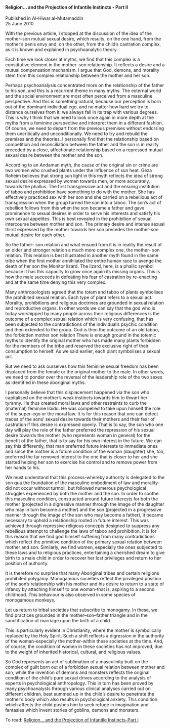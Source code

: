 <h4>Religion… and the Projection of Infantile Instincts - Part II</h4>


Published in Al-Hiwar al-Mutamaddin
<br>
25 June 2010


With the previous article, I stopped at the discussion of the idea of the mother–son mutual sexual desire, which results, on the one hand, from the mother’s penis envy and, on the other, from the child’s castration complex, as it is known and explained in psychoanalytic theory.

Each time we look closer at myths, we find that this complex is a constitutive element in the mother–son relationship. It reflects a desire and a mutual compensation mechanism. I argue that God, demons, and morality stem from this complex relationship between the mother and her son.

Perhaps psychoanalysis concentrated more on the relationship of the father to his son, and this is a recurrent theme in many myths. The external world and the social environment are most often perceived from a masculine perspective. And this is something natural, because our perception is born out of the dominant individual ego, and no matter how hard we try to distance ourselves from it, we always fall in its trap with various degrees. This is why I think that we need to look once again in more depth at the myths from a feminine perspective and interpret them in a different fashion. Of course, we need to depart from the previous premises without endorsing them uncritically and unconditionally. We need to try and rebuild the premises and the theories. I personally find that the relationship based on competition and reconciliation between the father and the son is in reality preceded by a close, affectionate relationship based on a repressed mutual sexual desire between the mother and the son.

According to an Andaman myth, the cause of the original sin or crime are two women who crushed plants under the influence of sun heat. Géza Roheim believes that strong sun light in this myth reflects the idea of strong sexual desire expressed by women towards men, or more accurately, towards the phallus. The first transgressive act and the ensuing institution of taboo and prohibition have something to do with the mother. She has effectively practiced sex with her son and she carried on a rebellious act of transgression when the group turned the son into a taboo. The son’s act of rebellion follows from this when the son became a father and gave prominence to sexual desires in order to serve his interests and satisfy his own sexual appetites. This is best revealed in the prohibition of sexual intercourse between mother and son. The primary desire and intense sexual thirst expressed by the mother towards her son precedes the mother-son mutual desire for each other.

So the father- son relation and what ensued from it is in reality the result of an older and stronger relation a much more complex one, the mother- son relation. This relation is best illustrated in another myth found in the same tribe when the first mother annihilated the entire human race to avenge the death of her son the Monitor lizard. The lizard, here, is a phallic symbol because it has this capacity to grow once again its missing organs. This is how the male succeeds in defeating his fear of castration by re-enacting and at the same time denying this very complex.

Many anthropologists agreed that the totem and taboo of plants symbolises the prohibited sexual relation. Each type of plant refers to a sexual act. Morality, prohibitions and religious doctrines are grounded in sexual relation and reproductive organs. In other words we can say that the god who is today worshipped by many people across their religious differences is the outcome of a complex sexual relation which is very confusing, that has been subjected to the contradictions of the individual’s psychic condition and then extended to the group. God is then the outcome of an old taboo, the forbidden mother son relation There is enough ground in the totemic myths to identify the original mother who has made many plants forbidden for the members of the tribe and reserved the exclusive right of their consumption to herself. As we said earlier, each plant symbolises a sexual act.

But we need to ask ourselves how this feminine sexual freedom has been displaced from the female or the original mother to the male. In other words, we need to ponder over the reversal of the leadership role of the two sexes as identified in these aboriginal myths.

I personally believe that this displacement happened via the son who capitalised on the mother’s weak instincts towards him to thwart her tyranny. He thus created moral laws and other restraints to curb the (maternal) feminine libido. He was compelled to take upon himself the role of the super-ego or the moral law. It is for this reason that one can detect traces of the sons’ sexual desire towards their mothers and their fear of castration if this desire is expressed openly. That is to say, the son who one day will play the role of the father preferred the repression of his sexual desire towards the mother (who represents woman in general) for the benefit of the father, that is to say for his own interest in the future. We can say this differently, that man preferred future interests to immediate ones and since the mother is a future condition of the woman (daughter) she, too, preferred the far removed interest to the one that is closer to her and she started helping her son to exercise his control and to remove power from her hands to his.

We must understand that this process-whereby authority is delegated to the son qua the foundation of the masculine embodiment of law and morality-did not occur without turmoil, but followed numerous psychological struggles experienced by both the mother and the son. In order to soothe this masculine condition, constructed around future interests for both the mother (projected in a digressive manner through the image of the daughter who may in turn become a mother) and the son (projected in a progressive manner through the image of the son who may become a father), it became necessary to uphold a relationship rooted in future interest. This was achieved through repressive religious concepts designed to suppress any rebellious attempt to challenge the laws of taboo and prohibition. It is for this reason that we find god himself suffering from many contradictions which reflect the primitive condition of the primary sexual relation between mother and son. Similarly, we find women, especially the ones subjected to these laws and to religious practices, entertaining a cherished dream to give birth to a male child in order to recover her lost privileges and return to her position of authority.

It is therefore no surprise that many Aboriginal tribes and certain religions prohibited polygamy. Monogamous societies reflect the privileged position of the son’s relationship with his mother and his desire to return to a state of infancy by attaching himself to one woman-that is, aspiring to a second childhood. This behaviour is also observed in some species of monogamous monkeys.

Let us return to tribal societies that subscribe to monogamy. In these, we find practices grounded in the mother–son–father triangle and in the sanctification of marriage upon the birth of a child. 

This is particularly evident in Christianity, where the mother is symbolically replaced by the Holy Spirit. Such a shift reflects a digression in the authority of the woman-especially the mother-within these societies at the time. And, of course, the condition of women in these societies has not improved, due to the weight of inherited historical, cultural, and religious values.

So God represents an act of sublimation of a masculinity built on the complex of guilt born out of a forbidden sexual relation between mother and son, while the invention of demons and monsters reflects the original condition of the child’s pure sexual drives according to the analysis of experts in psychological anthropology. This in turn has been proved by many psychoanalysts through various clinical analyses carried out on different children, best summed up in the child’s desire to penetrate the mother’s body which also results in psychological anxiety. This condition which affects the child pushes him to seek refuge in imagination and fantasies which invent stories of goblins, demons and monsters.

To read: [Religion… and the Projection of Infantile Instincts-Part I](article28.md)
